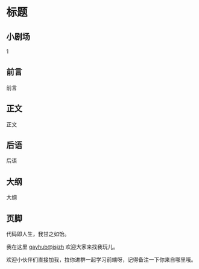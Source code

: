 # 标题

## 小剧场

1

## 前言

前言

## 正文

正文

## 后语

后语

## 大纲

大纲

## 页脚

代码即人生，我甘之如饴。

我在这里 [gayhub@jsjzh](https://github.com/jsjzh/blog) 欢迎大家来找我玩儿。

欢迎小伙伴们直接加我，拉你进群一起学习前端呀，记得备注一下你来自哪里哦。

<!-- ![wechat](https://i.loli.net/2019/03/11/5c867208cc9c0.jpg) -->

<!-- ![wechat](https://i.loli.net/2019/03/11/5c86720fbab10.jpg) -->
